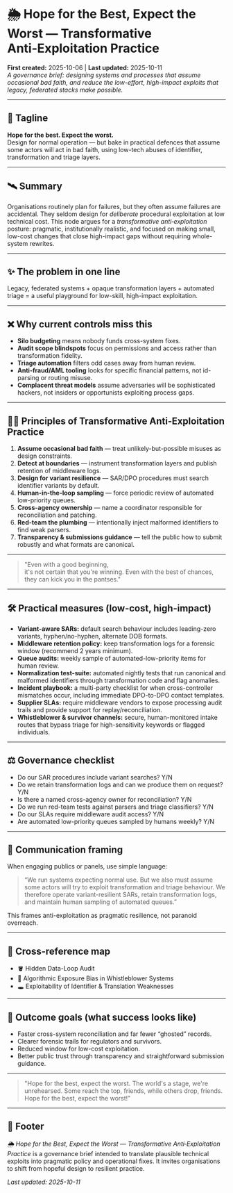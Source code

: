 # 🌦️ Hope for the Best, Expect the Worst — Transformative Anti‑Exploitation Practice
**First created:** 2025-10-06 | **Last updated:** 2025-10-11  
*A governance brief: designing systems and processes that assume occasional bad faith, and reduce the low-effort, high-impact exploits that legacy, federated stacks make possible.*

---

## 🔖 Tagline
**Hope for the best. Expect the worst.**  
Design for normal operation — but bake in practical defences that assume some actors will act in bad faith, using low-tech abuses of identifier, transformation and triage layers.

---

## 🛰️ Summary
Organisations routinely plan for failures, but they often assume failures are accidental. They seldom design for *deliberate* procedural exploitation at low technical cost. This node argues for a *transformative anti‑exploitation* posture: pragmatic, institutionally realistic, and focused on making small, low-cost changes that close high-impact gaps without requiring whole-system rewrites.

---

## ✨ The problem in one line
Legacy, federated systems + opaque transformation layers + automated triage = a useful playground for low-skill, high-impact exploitation.

---

## ❌ Why current controls miss this
- **Silo budgeting** means nobody funds cross-system fixes.  
- **Audit scope blindspots** focus on permissions and access rather than transformation fidelity.  
- **Triage automation** filters odd cases away from human review.  
- **Anti-fraud/AML tooling** looks for specific financial patterns, not id-parsing or routing misuse.  
- **Complacent threat models** assume adversaries will be sophisticated hackers, not insiders or opportunists exploiting process gaps.

---

## 🐦‍🔥 Principles of Transformative Anti‑Exploitation Practice
1. **Assume occasional bad faith** — treat unlikely-but-possible misuses as design constraints.  
2. **Detect at boundaries** — instrument transformation layers and publish retention of middleware logs.  
3. **Design for variant resilience** — SAR/DPO procedures must search identifier variants by default.  
4. **Human-in-the-loop sampling** — force periodic review of automated low-priority queues.  
5. **Cross-agency ownership** — name a coordinator responsible for reconciliation and patching.  
6. **Red-team the plumbing** — intentionally inject malformed identifiers to find weak parsers.  
7. **Transparency & submissions guidance** — tell the public how to submit robustly and what formats are canonical.

---

> "Even with a good beginning,  
> it's not certain that you're winning.
> Even with the best of chances,  
> they can kick you in the pantses."

---

## 🛠️ Practical measures (low-cost, high-impact)
- **Variant-aware SARs:** default search behaviour includes leading-zero variants, hyphen/no-hyphen, alternate DOB formats.  
- **Middleware retention policy:** keep transformation logs for a forensic window (recommend 2 years minimum).  
- **Queue audits:** weekly sample of automated-low-priority items for human review.  
- **Normalization test-suite:** automated nightly tests that run canonical and malformed identifiers through transformation code and flag anomalies.  
- **Incident playbook:** a multi-party checklist for when cross-controller mismatches occur, including immediate DPO-to-DPO contact templates.  
- **Supplier SLAs:** require middleware vendors to expose processing audit trails and provide support for replay/reconciliation.  
- **Whistleblower & survivor channels:** secure, human-monitored intake routes that bypass triage for high-sensitivity keywords or flagged individuals.

---

## ⚖️ Governance checklist
- Do our SAR procedures include variant searches? Y/N  
- Do we retain transformation logs and can we produce them on request? Y/N  
- Is there a named cross-agency owner for reconciliation? Y/N  
- Do we run red-team tests against parsers and triage classifiers? Y/N  
- Do our SLAs require middleware audit access? Y/N  
- Are automated low-priority queues sampled by humans weekly? Y/N

---

## 📡 Communication framing
When engaging publics or panels, use simple language:  
> “We run systems expecting normal use. But we also must assume some actors will try to exploit transformation and triage behaviour. We therefore operate variant-resilient SARs, retain transformation logs, and maintain human sampling of automated queues.”

This frames anti-exploitation as pragmatic resilience, not paranoid overreach.

---

## 🧭 Cross-reference map
- 🪣 Hidden Data-Loop Audit  
- 🧮 Algorithmic Exposure Bias in Whistleblower Systems  
- 🕳️ Exploitability of Identifier & Translation Weaknesses

---

## 🏁 Outcome goals (what success looks like)
- Faster cross-system reconciliation and far fewer “ghosted” records.  
- Clearer forensic trails for regulators and survivors.  
- Reduced window for low-cost exploitation.  
- Better public trust through transparency and straightforward submission guidance.

---

> "Hope for the best, expect the worst.
> The world's a stage, we're unrehearsed.
> Some reach the top, friends, while others drop, friends.
> Hope for the best, expect the worst!"
<!--I do rather like to amuse myself.-->
---

## 🏮 Footer
*🌦️ Hope for the Best, Expect the Worst — Transformative Anti‑Exploitation Practice* is a governance brief intended to translate plausible technical exploits into pragmatic policy and operational fixes. It invites organisations to shift from hopeful design to resilient practice.

_Last updated: 2025-10-11_
